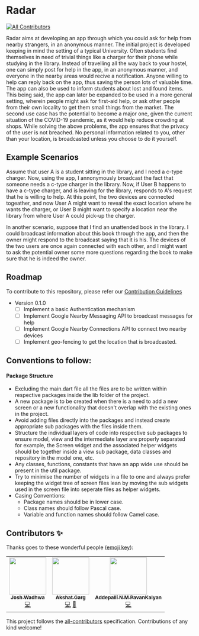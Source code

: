 # Radar
<!-- ALL-CONTRIBUTORS-BADGE:START - Do not remove or modify this section -->
[![All Contributors](https://img.shields.io/badge/all_contributors-1-orange.svg?style=flat-square)](#contributors-)
<!-- ALL-CONTRIBUTORS-BADGE:END -->
Radar aims at developing an app through which you could ask for help from nearby strangers, in an anonymous manner.
The initial project is developed keeping in mind the setting of a typical University. Often students find themselves in need of trivial things like a charger for their phone while studying in the library. Instead of travelling all the way back to your hostel, one can simply post for help in the app, in an anonymous manner, and everyone in the nearby areas would recive a notification. Anyone willing to help can reply back on the app, thus saving the person lots of valuable time. The app can also be used to inform students about lost and found items.
This being said, the app can later be expanded to be used in a more general setting, wherein people might ask for first-aid help, or ask other people from their own locality to get them small things from the market. The second use case has the potential to become a major one, given the current situation of the COVID-19 pandemic, as it would help reduce crowding at shops.
While solving the above problems, the app ensures that the privacy of the user is not breached. No personal information related to you, other than your location, is broadcasted unless you choose to do it yourself.

## Example Scenarios
Assume that user A is a student sitting in the library, and I need a c-type charger. Now, using the app, I annonymously broadcast the fact that someone needs a c-type charger in the library. Now, if User B happens to have a c-type charger, and is leaving for the library, responds to A's request that he is willing to help. At this point, the two devices are connected togeather, and now User A might want to reveal the exact location where he wants the charger, or User B might want to specify a location near the library from where User A could pick-up the charger.

In another scenario, suppose that I find an unattended book in the library. I could broadcast information about this book through the app, and then the owner might respond to the broadcast saying that it is his. The devices of the two users are once again connected with each other, and I might want to ask the potential owner some more questions regarding the book to make sure that he is indeed the owner.

## Roadmap
To contribute to this repository, please refer our [Contribution Guidelines](https://github.com/bitsacm/Radar/blob/master/CONTRIBUTING.md)
- Version 0.1.0
    * [ ] Implement a basic Authentication mechanism
    * [ ] Implement Google Nearby Messaging API to broadcast messages for help
    * [ ] Implement Google Nearby Connections API to connect two nearby devices
    * [ ] Implement geo-fencing to get the location that is broadcasted.
   
## Conventions to follow:

 #### Package Structure

- Excluding the main.dart file all the files are to be written within respective packages inside the lib folder of the project.
- A new package is to be created when there is a need to add a new screen or a new functionality that doesn't overlap with the existing ones in the project.
- Avoid adding files directly into the packages and instead create appropriate sub packages with the files inside them.
- Structure the individual layers of code into respective sub packages to ensure model, view and the intermediate layer are properly separated for example, the
Screen widget and the associated helper widgets should be together inside a view sub package, data classes and repository in the model one, etc.
- Any classes, functions, constants that have an app wide use should be present in the util package.
- Try to minimise the number of widgets in a file to one and always prefer keeping the widget tree of screen files lean by moving the sub widgets used in the screen file 
into seperate files as helper widgets.
- Casing Conventions:
  - Package names should be in lower case.
  - Class names should follow Pascal case.
  - Variable and function names should follow Camel case.

## Contributors ✨

Thanks goes to these wonderful people ([emoji key](https://allcontributors.org/docs/en/emoji-key)):

<!-- ALL-CONTRIBUTORS-LIST:START - Do not remove or modify this section -->
<!-- prettier-ignore-start -->
<!-- markdownlint-disable -->
<table>
  <tr>
    <td align="center"><a href="https://github.com/Penguin-12"><img src="https://avatars3.githubusercontent.com/u/54632810?v=4" width="100px;" alt=""/><br /><sub><b>Josh Wadhwa</b></sub></a><br /><a href="https://github.com/bitsacm/Radar/commits?author=Penguin-12" title="Code">💻</a></td>
    <td align="center"><a href="https://github.com/akshatgarg18"><img src="https://avatars2.githubusercontent.com/u/60299232?v=4" width="100px;" alt=""/><br /><sub><b>Akshat Garg</b></sub></a><br /><a href="https://github.com/bitsacm/Radar/commits?author=akshatgarg18" title="Code">💻</a> <a href="#design-akshatgarg18" title="Design">🎨</a></td>
    <td align="center"><a href="https://github.com/pavankalyan0424"><img src="https://avatars0.githubusercontent.com/u/57014239?v=4" width="100px;" alt=""/><br /><sub><b>Addepalli N M PavanKalyan</b></sub></a><br /><a href="https://github.com/bitsacm/Radar/commits?author=pavankalyan0424" title="Code">💻</a></td>
  </tr>
</table>

<!-- markdownlint-enable -->
<!-- prettier-ignore-end -->
<!-- ALL-CONTRIBUTORS-LIST:END -->

This project follows the [all-contributors](https://github.com/all-contributors/all-contributors) specification. Contributions of any kind welcome!
